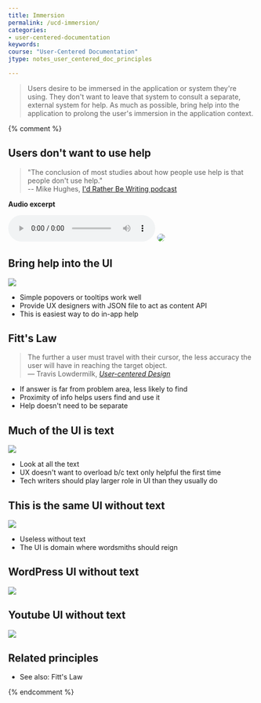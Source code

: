 ```yaml
---
title: Immersion
permalink: /ucd-immersion/
categories:
- user-centered-documentation
keywords:
course: "User-Centered Documentation"
jtype: notes_user_centered_doc_principles

---
```


> Users desire to be immersed in the application or system they're using. They don't want to leave that system to consult a separate, external system for help. As much as possible, bring help into the application to prolong the user's immersion in the application context.

{% comment %}
## Users don't want to use help

> "The conclusion of most studies about how people use help is that people don't use help."<br/>-- Mike Hughes, <a href="https://idratherbewriting.com/2009/01/31/podcast-make-your-help-indispensable-safeguard-your-job/">I'd Rather Be Writing podcast</a>

**Audio excerpt**

<audio controls>
    <source src="https://idratherbewritingmedia.com/podcasts/hughes_excerpt.mp3" type="audio/mpeg">
</audio>
<img src="/user_centered_doc/media/rasters/mikehughes.gif" style="border-radius: 10px;"/>

## Bring help into the UI

<a href="https://idratherbewriting.com/documentation-theme-jekyll/mydoc_help_api.html"><img src="/user_centered_doc/media/rasters/tooltipdemo.png"/></a>

* Simple popovers or tooltips work well
* Provide UX designers with JSON file to act as content API 
* This is easiest way to do in-app help

## Fitt's Law

<blockquote>The further a user must travel with their cursor, the less accuracy the user will have in reaching the target object.<br/>&mdash; Travis Lowdermilk, <a href="http://shop.oreilly.com/product/0636920028741.do"><i>User-centered Design</i></a></blockquote>

* If answer is far from problem area, less likely to find
* Proximity of info helps users find and use it
* Help doesn't need to be separate

## Much of the UI is text

<img src="/user_centered_doc/media/rasters/beegit.png"/>

* Look at all the text
* UX doesn't want to overload b/c text only helpful the first time
* Tech writers should play larger role in UI than they usually do 

## This is the same UI without text

<img src="/user_centered_doc/media/rasters/beegitblank.png"/>

* Useless without text
* The UI is domain where wordsmiths should reign

## WordPress UI without text

<img src="/user_centered_doc/media/rasters/wpblank.png"/>

## Youtube UI without text

<img src="/user_centered_doc/media/rasters/youtubeblank.png"/>

## Related principles

* See also: Fitt's Law

{% endcomment %}

